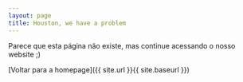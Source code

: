 ```yaml
---
layout: page
title: Houston, we have a problem
---
```


Parece que esta página não existe, mas continue acessando o nosso website ;)

[Voltar para a homepage]({{ site.url }}{{ site.baseurl }})
